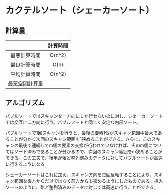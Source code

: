 # カクテルソート（シェーカーソート）

## 計算量
|  | 計算時間 |
|:---:|:---:|
| 最悪計算時間 | O(n^2) |
| 最良計算時間 | O(n) |
| 平均計算時間 | O(n^2) |
| 最悪空間計算量 |  |

## アルゴリズム
バブルソートではスキャンを一方向にしか行わないのに対し、シェーカーソートでは交互に二方向に行う。バブルソートと同じく安定な内部ソート。

バブルソートで1回スキャンを行うと、最後の要素1個がスキャン範囲中最大であることが分かり次回のスキャン範囲を1狭めることができる。さらに、このスキャンの最後で連続してm個の要素の交換が行われていなければ、そのm個についてはソート済みであることが分かるので、次回のスキャン範囲をm狭めることができる。この工夫で、後半が殆ど整列済みのデータに対してバブルソートが高速に行えるようになる。

シェーカーソートはこれに加え、スキャン方向を毎回反転することにより、スキャン範囲を後方からだけではなく前方からも狭めるようにしたものである。挿入ソートのように、殆ど整列済みのデータに対しては高速に行うことができる。